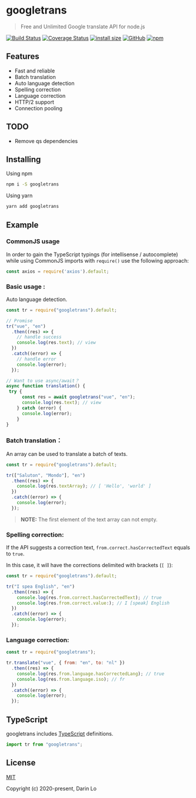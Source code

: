 # googletrans

> Free and Unlimited Google translate API for node.js

[![Build Status](https://travis-ci.com/DarinRowe/googletrans.svg?branch=master)](https://travis-ci.com/DarinRowe/googletrans)
[![Coverage Status](https://badgen.net/bundlephobia/minzip/googletrans)](https://bundlephobia.com/result?p=googletrans)
[![install size](https://packagephobia.now.sh/badge?p=googletrans)](https://packagephobia.now.sh/result?p=googletrans)
[![GitHub](https://img.shields.io/github/license/DarinRowe/googletrans)](https://www.npmjs.com/package/googletrans)
[![npm](https://img.shields.io/npm/v/googletrans)](https://www.npmjs.com/package/googletrans)

## Features

- Fast and reliable
- Batch translation
- Auto language detection
- Spelling correction
- Language correction
- HTTP/2 support
- Connection pooling

## TODO

- Remove qs dependencies

## Installing

Using npm

```bash
npm i -S googletrans
```

Using yarn

```bash
yarn add googletrans
```

## Example

### CommonJS usage

In order to gain the TypeScript typings (for intellisense / autocomplete) while using CommonJS imports with `require()` use the following approach:

```javascript
const axios = require('axios').default;
```

### Basic usage : 

Auto language detection.

```javascript
const tr = require("googletrans").default;

// Promise
tr("vue", "en")
  .then((res) => {
    // handle success
    console.log(res.text); // view
  })
  .catch((error) => {
    // handle error
    console.log(error);
  });

// Want to use async/await？
async function translation() {
 try {
      const res = await googletrans("vue", "en");
      console.log(res.text); // view
    } catch (error) {
      console.log(error);
    }
}
```

### Batch translation：

An array can be used to translate a batch of texts.

```javascript
const tr = require("googletrans").default;

tr(["Saluton", "Mondo"], "en")
  .then((res) => {
    console.log(res.textArray); // [ 'Hello', 'world' ]
  })
  .catch((error) => {
    console.log(error);
  });

```

> **NOTE:**  The first element of the text array can not empty.

### Spelling correction:

  If the API suggests a correction text,  `from.correct.hasCorrectedText` equals to `true`.

 In this case, it will have the corrections delimited with brackets (`[ ]`):

```javascript
const tr = require("googletrans").default;

tr("I spea English", "en")
  .then((res) => {
    console.log(res.from.correct.hasCorrectedText); // true
  	console.log(res.from.correct.value:); // I [speak] English
  })
  .catch((error) => {
    console.log(error);
  });
```

### Language correction:

```javascript
const tr = require("googletrans");

tr.translate("vue", { from: "en", to: "nl" })
  .then((res) => {
    console.log(res.from.language.hasCorrectedLang); // true
    console.log(res.from.language.iso); // fr
  })
  .catch((error) => {
    console.log(error);
  });
```

## TypeScript

googletrans includes [TypeScript](http://typescriptlang.org/) definitions.

```javascript
import tr from "googletrans";
```



## License

[MIT](http://opensource.org/licenses/MIT)

Copyright (c) 2020-present, Darin Lo
